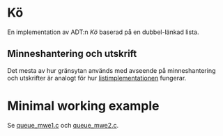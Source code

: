 # Kö
En implementation av ADT:n _Kö_ baserad på en dubbel-länkad lista.

## Minneshantering och utskrift

Det mesta av hur gränsytan används med avseende på minneshantering och
utskrifter är analogt för hur [listimplementationen](../list/) fungerar.

# Minimal working example

Se [queue_mwe1.c](queue_mwe1.c) och [queue_mwe2.c](queue_mwe2.c).
